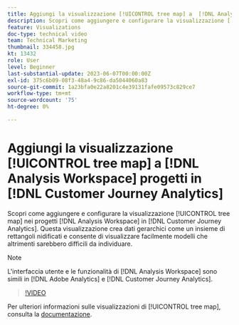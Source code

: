 ```yaml
---
title: Aggiungi la visualizzazione [!UICONTROL tree map] a  [!DNL Analysis Workspace]  progetti
description: Scopri come aggiungere e configurare la visualizzazione [!UICONTROL tree map] in [!DNL Analysis Workspace] progetti in [!DNL Customer Journey Analytics].
feature: Visualizations
doc-type: technical video
team: Technical Marketing
thumbnail: 334458.jpg
kt: 13432
role: User
level: Beginner
last-substantial-update: 2023-06-07T00:00:00Z
exl-id: 375c6b09-08f3-48a4-9c86-da5044060a83
source-git-commit: 1a23bfa0e22a8201c4e39131fafe09573c829ce7
workflow-type: tm+mt
source-wordcount: '75'
ht-degree: 0%

---
```


# Aggiungi la visualizzazione [!UICONTROL tree map] a [!DNL Analysis Workspace] progetti in [!DNL Customer Journey Analytics]

Scopri come aggiungere e configurare la visualizzazione [!UICONTROL tree map] nei progetti [!DNL Analysis Workspace] in [!DNL Customer Journey Analytics]. Questa visualizzazione crea dati gerarchici come un insieme di rettangoli nidificati e consente di visualizzare facilmente modelli che altrimenti sarebbero difficili da individuare.

>[!NOTE]
>
>L&#39;interfaccia utente e le funzionalità di [!DNL Analysis Workspace] sono simili in [!DNL Adobe Analytics] e [!DNL Customer Journey Analytics].

>[!VIDEO](https://video.tv.adobe.com/v/334458/?quality=12&learn=on)

Per ulteriori informazioni sulle visualizzazioni di [!UICONTROL tree map], consulta la [documentazione](https://experienceleague.adobe.com/docs/analytics-platform/using/cja-workspace/visualizations/treemap.html?lang=it).
